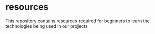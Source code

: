 # resources
This repository contains resources required for beginners to learn the technologies being used in our projects
